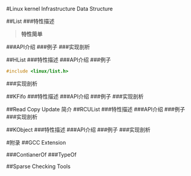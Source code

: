 #Linux kernel Infrastructure Data Structure     

##List
###特性描述
> **特性简单**


###API介绍
###例子
###实现剖析

##HList
###特性描述
###API介绍
###例子
```c
#include <linux/list.h>
```
###实现剖析

##KFifo
###特性描述
###API介绍
###例子
###实现剖析

##Read Copy Update 简介
##RCUList
###特性描述
###API介绍
###例子
###实现剖析

##KObject
###特性描述
###API介绍
###例子
###实现剖析


#附录
##GCC Extension 

###ContianerOf 
###TypeOf

##Sparse Checking Tools 


